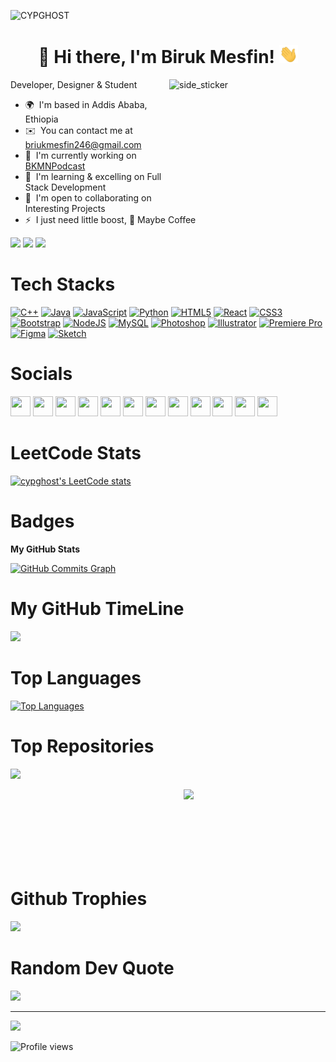 ![CYPGHOST](https://github.com/cypghost/cypghost/blob/main/THAT%20SOFTWARE%20LIFE%20(1).png)

### <h1 align="center"> 🤖 Hi there, I'm Biruk Mesfin! <img src="https://raw.githubusercontent.com/ABSphreak/ABSphreak/master/gifs/Hi.gif" width="30px"> </h1>

<img align="right" width=250px height=200px alt="side_sticker" src="https://media.giphy.com/media/TEnXkcsHrP4YedChhA/giphy.gif" />

Developer, Designer & Student

*   🌍  I'm based in Addis Ababa, Ethiopia
*   ✉️  You can contact me at [briukmesfin246@gmail.com](mailto:briukmesfin246@gmail.com)
*   🚀  I'm currently working on [BKMNPodcast](http://uplifted-evolution-720474.framer.app)
*   🧠  I'm learning & excelling on Full Stack Development
*   🤝  I'm open to collaborating on Interesting Projects
*   ⚡  I just need little boost, 💫 Maybe Coffee

<a href="https://www.twitter.com/Bi2kmes" target="_blank" rel="noreferrer"><img src="https://img.shields.io/twitter/follow/Bi2kmes?logo=twitter&style=for-the-badge&color=444e59&labelColor=000000"/></a>
<a href="https://www.github.com/cypghost" target="_blank" rel="noreferrer"><img src="https://img.shields.io/github/followers/cypghost?logo=github&style=for-the-badge&color=444e59&labelColor=000000" /></a>
<a href="https://www.twitch.tv/jinxoxoxo" target="_blank" rel="noreferrer"><img src="https://img.shields.io/twitch/status/jinxoxoxo?logo=twitchsx&style=for-the-badge&color=444e59&labelColor=000000&label=TWITCH+STATUS" /></a>

# Tech Stacks 

<p align="left">
<a href="https://docs.microsoft.com/en-us/cpp/?view=msvc-170" target="_blank" rel="noreferrer"><img src="https://raw.githubusercontent.com/danielcranney/readme-generator/main/public/icons/skills/cplusplus-colored.svg" width="36" height="36" alt="C++" /></a>
<a href="https://www.oracle.com/java/" target="_blank" rel="noreferrer"><img src="https://raw.githubusercontent.com/danielcranney/readme-generator/main/public/icons/skills/java-colored.svg" width="36" height="36" alt="Java" /></a>
<a href="https://developer.mozilla.org/en-US/docs/Web/JavaScript" target="_blank" rel="noreferrer"><img src="https://raw.githubusercontent.com/danielcranney/readme-generator/main/public/icons/skills/javascript-colored.svg" width="36" height="36" alt="JavaScript" /></a>
<a href="https://www.python.org/" target="_blank" rel="noreferrer"><img src="https://raw.githubusercontent.com/danielcranney/readme-generator/main/public/icons/skills/python-colored.svg" width="36" height="36" alt="Python" /></a>
<a href="https://developer.mozilla.org/en-US/docs/Glossary/HTML5" target="_blank" rel="noreferrer"><img src="https://raw.githubusercontent.com/danielcranney/readme-generator/main/public/icons/skills/html5-colored.svg" width="36" height="36" alt="HTML5" /></a>
<a href="https://reactjs.org/" target="_blank" rel="noreferrer"><img src="https://raw.githubusercontent.com/danielcranney/readme-generator/main/public/icons/skills/react-colored.svg" width="36" height="36" alt="React" /></a>
<a href="https://www.w3.org/TR/CSS/#css" target="_blank" rel="noreferrer"><img src="https://raw.githubusercontent.com/danielcranney/readme-generator/main/public/icons/skills/css3-colored.svg" width="36" height="36" alt="CSS3" /></a>
<a href="https://getbootstrap.com/" target="_blank" rel="noreferrer"><img src="https://raw.githubusercontent.com/danielcranney/readme-generator/main/public/icons/skills/bootstrap-colored.svg" width="36" height="36" alt="Bootstrap" /></a>
<a href="https://nodejs.org/en/" target="_blank" rel="noreferrer"><img src="https://raw.githubusercontent.com/danielcranney/readme-generator/main/public/icons/skills/nodejs-colored.svg" width="36" height="36" alt="NodeJS" /></a>
<a href="https://www.mysql.com/" target="_blank" rel="noreferrer"><img src="https://raw.githubusercontent.com/danielcranney/readme-generator/main/public/icons/skills/mysql-colored.svg" width="36" height="36" alt="MySQL" /></a>
<a href="https://www.adobe.com/uk/products/photoshop.html" target="_blank" rel="noreferrer"><img src="https://raw.githubusercontent.com/danielcranney/readme-generator/main/public/icons/skills/photoshop-colored.svg" width="36" height="36" alt="Photoshop" /></a>
<a href="adobe.com/uk/products/illustrator.html" target="_blank" rel="noreferrer"><img src="https://raw.githubusercontent.com/danielcranney/readme-generator/main/public/icons/skills/illustrator-colored.svg" width="36" height="36" alt="Illustrator" /></a>
<a href="https://www.adobe.com/uk/products/premiere.html" target="_blank" rel="noreferrer"><img src="https://raw.githubusercontent.com/danielcranney/readme-generator/main/public/icons/skills/premierepro-colored.svg" width="36" height="36" alt="Premiere Pro" /></a>
<a href="https://www.figma.com/" target="_blank" rel="noreferrer"><img src="https://raw.githubusercontent.com/danielcranney/readme-generator/main/public/icons/skills/figma-colored.svg" width="36" height="36" alt="Figma" /></a>
<a href="https://www.sketch.com/" target="_blank" rel="noreferrer"><img src="https://raw.githubusercontent.com/danielcranney/readme-generator/main/public/icons/skills/sketch-colored.svg" width="36" height="36" alt="Sketch" /></a>
</p>

# Socials
 
<p align="left">
<a href="https://www.github.com/cypghost" target="_blank" rel="noreferrer"><img src="https://raw.githubusercontent.com/danielcranney/readme-generator/main/public/icons/socials/github.svg" width="32" height="32" /></a>
<a href="https://www.stackoverflow.com/users/19643279/ghost" target="_blank" rel="noreferrer"><img src="https://raw.githubusercontent.com/danielcranney/readme-generator/main/public/icons/socials/stackoverflow.svg" width="32" height="32" /></a>
<a href="https://discord.com/users/LEGBM#3452" target="_blank" rel="noreferrer"><img src="https://raw.githubusercontent.com/danielcranney/readme-generator/main/public/icons/socials/discord.svg" width="32" height="32" /></a>
<a href="https://www.codepen.io/cypghost" target="_blank" rel="noreferrer"><img src="https://raw.githubusercontent.com/danielcranney/readme-generator/main/public/icons/socials/codepen.svg" width="32" height="32" /></a>
<a href="https://www.dribbble.com/DESIGOD" target="_blank" rel="noreferrer"><img src="https://raw.githubusercontent.com/danielcranney/readme-generator/main/public/icons/socials/dribbble.svg" width="32" height="32" /></a>
<a href="https://www.facebook.com/biruk.mes.3" target="_blank" rel="noreferrer"><img src="https://raw.githubusercontent.com/danielcranney/readme-generator/main/public/icons/socials/facebook.svg" width="32" height="32" /></a>
<a href="http://www.instagram.com/biruk__m" target="_blank" rel="noreferrer"><img src="https://raw.githubusercontent.com/danielcranney/readme-generator/main/public/icons/socials/instagram.svg" width="32" height="32" /></a>
<a href="http://www.medium.com/@hackghost2468" target="_blank" rel="noreferrer"><img src="https://raw.githubusercontent.com/danielcranney/readme-generator/main/public/icons/socials/medium.svg" width="32" height="32" /></a>
<a href="https://www.linkedin.com/in/biruk-mesfin-b10397219" target="_blank" rel="noreferrer"><img src="https://raw.githubusercontent.com/danielcranney/readme-generator/main/public/icons/socials/linkedin.svg" width="32" height="32" /></a>
<a href="https://www.twitter.com/Bi2kmes" target="_blank" rel="noreferrer"><img src="https://raw.githubusercontent.com/danielcranney/readme-generator/main/public/icons/socials/twitter.svg" width="32" height="32" /></a>
<a href="https://www.youtube.com/c/UCeOyQjuIqU1-ayFd9t0GtUQ" target="_blank" rel="noreferrer"><img src="https://raw.githubusercontent.com/danielcranney/readme-generator/main/public/icons/socials/youtube.svg" width="32" height="32" /></a>
<a href="https://www.twitch.tv/jinxoxoxo" target="_blank" rel="noreferrer"><img src="https://raw.githubusercontent.com/danielcranney/readme-generator/main/public/icons/socials/twitch.svg" width="32" height="32" /></a>
</p>

# LeetCode Stats

[![cypghost's LeetCode stats](https://leetcode-stats-six.vercel.app/?username=cypghost&theme=dark)](https://github.com/KnlnKS/leetcode-stats)

# Badges

<b>My GitHub Stats</b>

<a href="http://www.github.com/cypghost"><img src="https://github-readme-activity-graph.cyclic.app/graph?username=cypghost&bg_color=1c1917&color=ffffff&line=0891b2&point=ffffff&area_color=1c1917&area=true&hide_border=true&custom_title=GitHub%20Commits%20Graph" 
alt="GitHub Commits Graph" /></a>

# My GitHub TimeLine </b>
 
<a href="http://www.github.com/cypghost"><img src="https://github-readme-streak-stats.herokuapp.com/?user=cypghost&stroke=ffffff&background=1c1917&ring=0891b2&fire=0891b2&currStreakNum=ffffff&currStreakLabel=0891b2&sideNums=ffffff&sideLabels=ffffff&dates=ffffff&hide_border=true" /></a>

# Top Languages </b>

 <a href="http://www.github.com/cypghost">
 <img src="https://github-readme-stats.vercel.app/api/top-langs/?username=cypghost&langs_count=10&title_color=ffffff&text_color=ffffff&icon_color=444e59&bg_color=000000&hide_border=true&locale=en&custom_title=Top%20%Languages" alt="Top Languages" />
 </a>
 
# Top Repositories
<div width="100%" align="left">
  <a href="https://github.com/cypghost/cypghost" align="left">
    <img src="https://github-readme-stats.vercel.app/api/pin/?username=cypghost&repo=cypghost&title_color=ffffff&text_color=ffffff&icon_color=444e59&bg_color=000000&hide_border=true&locale=en" />
  </a>
 
  <a href="https://github.com/cypghost/competitive-programming" align="right"><img width="45%" align="right" src="https://github-readme-stats.vercel.app/api/pin/?username=cypghost&repo=competitive-programming&title_color=ffffff&text_color=ffffff&icon_color=444e59&bg_color=000000&hide_border=true&locale=en" />
  </a>
 </div>

<br /><br /><br /><br /><br /><br /><br />

#  Github Trophies

![](https://github-profile-trophy.vercel.app/?username=cypghost&theme=onestar&no-frame=true&no-bg=false&margin-w=4)

# Random Dev Quote
![](https://quotes-github-readme.vercel.app/api?type=horizontal&theme=dark)

---
[![](https://visitcount.itsvg.in/api?id=cypghost&icon=0&color=0)](https://visitcount.itsvg.in)

<img src="https://gpvc.arturio.dev/cypghost" alt="Profile views"/>

<!-- Proudly created with GPRM ( https://gprm.itsvg.in ) -->




